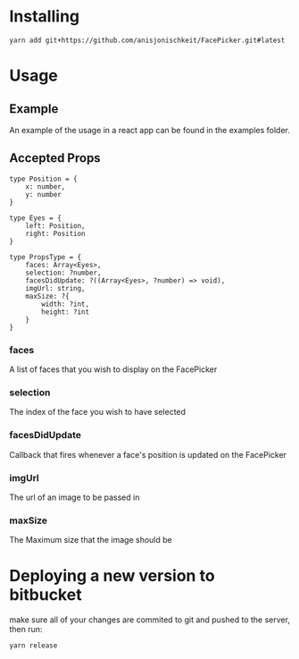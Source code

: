 # Installing

```
yarn add git+https://github.com/anisjonischkeit/FacePicker.git#latest
```

# Usage

## Example

An example of the usage in a react app can be found in the examples folder.

## Accepted Props

```
type Position = {
    x: number,
    y: number
}

type Eyes = {
    left: Position,
    right: Position
}

type PropsType = {
    faces: Array<Eyes>,
    selection: ?number,
    facesDidUpdate: ?((Array<Eyes>, ?number) => void),
    imgUrl: string,
    maxSize: ?{
        width: ?int,
        height: ?int
    }
}
```

### faces

A list of faces that you wish to display on the FacePicker

### selection

The index of the face you wish to have selected

### facesDidUpdate

Callback that fires whenever a face's position is updated on the FacePicker

### imgUrl

The url of an image to be passed in

### maxSize

The Maximum size that the image should be

# Deploying a new version to bitbucket

make sure all of your changes are commited to git and pushed to the server, then run:

```
yarn release
```
